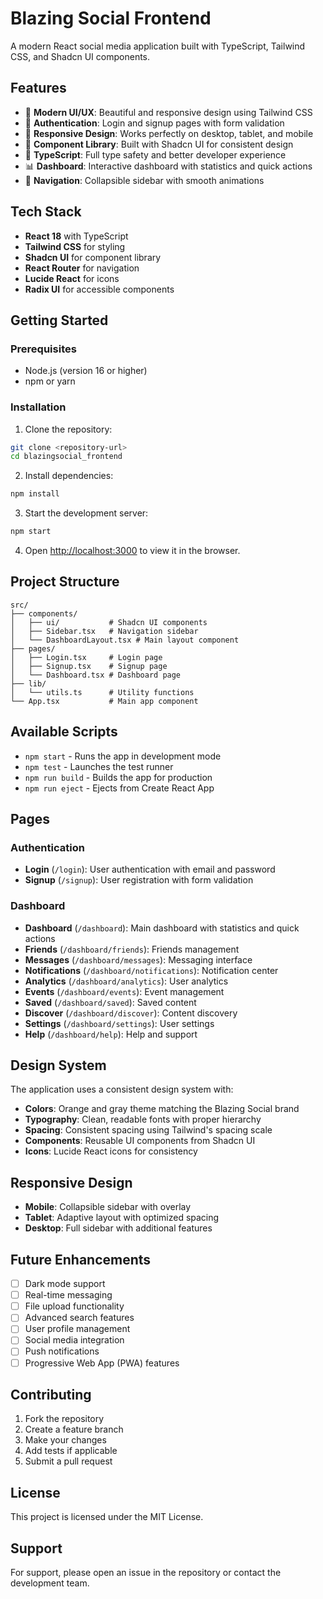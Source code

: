 # Blazing Social Frontend

A modern React social media application built with TypeScript, Tailwind CSS, and Shadcn UI components.

## Features

- 🎨 **Modern UI/UX**: Beautiful and responsive design using Tailwind CSS
- 🔐 **Authentication**: Login and signup pages with form validation
- 📱 **Responsive Design**: Works perfectly on desktop, tablet, and mobile
- 🧩 **Component Library**: Built with Shadcn UI for consistent design
- 🚀 **TypeScript**: Full type safety and better developer experience
- 📊 **Dashboard**: Interactive dashboard with statistics and quick actions
- 🧭 **Navigation**: Collapsible sidebar with smooth animations

## Tech Stack

- **React 18** with TypeScript
- **Tailwind CSS** for styling
- **Shadcn UI** for component library
- **React Router** for navigation
- **Lucide React** for icons
- **Radix UI** for accessible components

## Getting Started

### Prerequisites

- Node.js (version 16 or higher)
- npm or yarn

### Installation

1. Clone the repository:
```bash
git clone <repository-url>
cd blazingsocial_frontend
```

2. Install dependencies:
```bash
npm install
```

3. Start the development server:
```bash
npm start
```

4. Open [http://localhost:3000](http://localhost:3000) to view it in the browser.

## Project Structure

```
src/
├── components/
│   ├── ui/           # Shadcn UI components
│   ├── Sidebar.tsx   # Navigation sidebar
│   └── DashboardLayout.tsx # Main layout component
├── pages/
│   ├── Login.tsx     # Login page
│   ├── Signup.tsx    # Signup page
│   └── Dashboard.tsx # Dashboard page
├── lib/
│   └── utils.ts      # Utility functions
└── App.tsx           # Main app component
```

## Available Scripts

- `npm start` - Runs the app in development mode
- `npm test` - Launches the test runner
- `npm run build` - Builds the app for production
- `npm run eject` - Ejects from Create React App

## Pages

### Authentication
- **Login** (`/login`): User authentication with email and password
- **Signup** (`/signup`): User registration with form validation

### Dashboard
- **Dashboard** (`/dashboard`): Main dashboard with statistics and quick actions
- **Friends** (`/dashboard/friends`): Friends management
- **Messages** (`/dashboard/messages`): Messaging interface
- **Notifications** (`/dashboard/notifications`): Notification center
- **Analytics** (`/dashboard/analytics`): User analytics
- **Events** (`/dashboard/events`): Event management
- **Saved** (`/dashboard/saved`): Saved content
- **Discover** (`/dashboard/discover`): Content discovery
- **Settings** (`/dashboard/settings`): User settings
- **Help** (`/dashboard/help`): Help and support

## Design System

The application uses a consistent design system with:

- **Colors**: Orange and gray theme matching the Blazing Social brand
- **Typography**: Clean, readable fonts with proper hierarchy
- **Spacing**: Consistent spacing using Tailwind's spacing scale
- **Components**: Reusable UI components from Shadcn UI
- **Icons**: Lucide React icons for consistency

## Responsive Design

- **Mobile**: Collapsible sidebar with overlay
- **Tablet**: Adaptive layout with optimized spacing
- **Desktop**: Full sidebar with additional features

## Future Enhancements

- [ ] Dark mode support
- [ ] Real-time messaging
- [ ] File upload functionality
- [ ] Advanced search features
- [ ] User profile management
- [ ] Social media integration
- [ ] Push notifications
- [ ] Progressive Web App (PWA) features

## Contributing

1. Fork the repository
2. Create a feature branch
3. Make your changes
4. Add tests if applicable
5. Submit a pull request

## License

This project is licensed under the MIT License.

## Support

For support, please open an issue in the repository or contact the development team.

